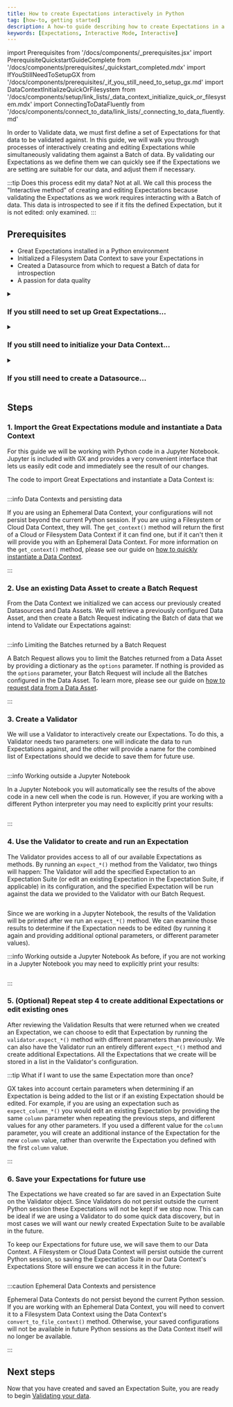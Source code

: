 ```yaml
---
title: How to create Expectations interactively in Python
tag: [how-to, getting started]
description: A how-to guide describing how to create Expectations in a Python interpreter or script while interactively receiving feedback by validating them against a Batch of data.
keywords: [Expectations, Interactive Mode, Interactive]
---
```


import Prerequisites from '/docs/components/_prerequisites.jsx'
import PrerequisiteQuickstartGuideComplete from '/docs/components/prerequisites/_quickstart_completed.mdx'
import IfYouStillNeedToSetupGX from '/docs/components/prerequisites/_if_you_still_need_to_setup_gx.md'
import DataContextInitializeQuickOrFilesystem from '/docs/components/setup/link_lists/_data_context_initialize_quick_or_filesystem.mdx'
import ConnectingToDataFluently from '/docs/components/connect_to_data/link_lists/_connecting_to_data_fluently.md'

In order to Validate data, we must first define a set of Expectations for that data to be validated against.  In this guide, we will walk you through processes of interactively creating and editing Expectations while simultaneously validating them against a Batch of data. By validating our Expectations as we define them we can quickly see if the Expectations we are setting are suitable for our data, and adjust them if necessary.

:::tip Does this process edit my data?
Not at all.  We call this process the "Interactive method" of creating and editing Expectations because validating the Expectations as we work requires interacting with a Batch of data.  This data is introspected to see if it fits the defined Expectation, but it is not edited: only examined.
:::

## Prerequisites

<Prerequisites>

- Great Expectations installed in a Python environment
- Initialized a Filesystem Data Context to save your Expectations in
- Created a Datasource from which to request a Batch of data for introspection
- A passion for data quality

</Prerequisites> 

<details>
<summary>

### If you still need to set up Great Expectations...

</summary>

<IfYouStillNeedToSetupGX />

</details>

<details>
<summary>

### If you still need to initialize your Data Context...

</summary>

Please see the appropriate guide from the following:

<DataContextInitializeQuickOrFilesystem />

</details>

<details>
<summary>

### If you still need to create a Datasource...

</summary>

Please reference the appropriate guide from the following:

<ConnectingToDataFluently />

</details>

## Steps

### 1. Import the Great Expectations module and instantiate a Data Context

For this guide we will be working with Python code in a Jupyter Notebook. Jupyter is included with GX and provides a very convenient interface that lets us easily edit code and immediately see the result of our changes.

The code to import Great Expectations and instantiate a Data Context is:

```python name="tests/integration/docusaurus/validation/validator/how_to_create_and_edit_expectations_with_instant_feedback_fluent.py imports and data context"
```

:::info Data Contexts and persisting data

If you are using an Ephemeral Data Context, your configurations will not persist beyond the current Python session.  If you are using a Filesystem or Cloud Data Context, they will.  The `get_context()` method will return the first of a Cloud or Filesystem Data Context if it can find one, but if it can't then it will provide you with an Ephemeral Data Context.  For more information on the `get_context()` method, please see our guide on [how to quickly instantiate a Data Context](/docs/guides/setup/configuring_data_contexts/instantiating_data_contexts/how_to_quickly_instantiate_a_data_context).

:::

### 2. Use an existing Data Asset to create a Batch Request

From the Data Context we initialized we can access our previously created Datasources and Data Assets.  We will retrieve a previously configured Data Asset, and then create a Batch Request indicating the Batch of data that we intend to Validate our Expectations against:

```python name="tests/integration/docusaurus/validation/validator/how_to_create_and_edit_expectations_with_instant_feedback_fluent.py get_data_asset_and_build_batch_request"
```

:::info Limiting the Batches returned by a Batch Request

A Batch Request allows you to limit the Batches returned from a Data Asset by providing a dictionary as the `options` parameter.  If nothing is provided as the `options` parameter, your Batch Request will include all the Batches configured in the Data Asset.  To learn more, please see our guide on [how to request data from a Data Asset](/docs/guides/connecting_to_your_data/fluent/batch_requests/how_to_request_data_from_a_data_asset).

:::

### 3. Create a Validator

We will use a Validator to interactively create our Expectations.  To do this, a Validator needs two parameters: one will indicate the data to run Expectations against, and the other will provide a name for the combined list of Expectations should we decide to save them for future use.

```python name="tests/integration/docusaurus/validation/validator/how_to_create_and_edit_expectations_with_instant_feedback_fluent.py get_validator_and_inspect_data"
```

:::info Working outside a Jupyter Notebook

In a Jupyter Notebook you will automatically see the results of the above code in a new cell when the code is run.  However, if you are working with a different Python interpreter you may need to explicitly print your results:

```python name="tests/integration/docusaurus/validation/validator/how_to_create_and_edit_expectations_with_instant_feedback_fluent.py inspect_data_no_jupyter"
```

:::

### 4. Use the Validator to create and run an Expectation

The Validator provides access to all of our available Expectations as methods.  By running an `expect_*()` method from the Validator, two things will happen: The Validator will add the specified Expectation to an Expectation Suite (or edit an existing Expectation in the Expectation Suite, if applicable) in its configuration, and the specified Expectation will be run against the data we provided to the Validator with our Batch Request.

```python name="tests/integration/docusaurus/validation/validator/how_to_create_and_edit_expectations_with_instant_feedback_fluent.py interactive_validation"
```

Since we are working in a Jupyter Notebook, the results of the Validation will be printed after we run an `expect_*()` method.  We can examine those results to determine if the Expectation needs to be edited (by running it again and providing additional optional parameters, or different parameter values).

:::info Working outside a Jupyter Notebook
As before, if you are not working in a Jupyter Notebook you may need to explicitly print your results:

```python name="tests/integration/docusaurus/validation/validator/how_to_create_and_edit_expectations_with_instant_feedback_fluent.py interactive_validation_no_jupyter"
```

:::

### 5. (Optional) Repeat step 4 to create additional Expectations or edit existing ones

After reviewing the Validation Results that were returned when we created an Expectation, we can choose to edit that Expectation by running the `validator.expect_*()` method with different parameters than previously.  We can also have the Validator run an entirely different `expect_*()` method and create additional Expectations.  All the Expectations that we create will be stored in a list in the Validator's configuration.

:::tip What if I want to use the same Expectation more than once?

GX takes into account certain parameters when determining if an Expectation is being added to the list or if an existing Expectation should be edited.  For example, if you are using an expectation such as `expect_column_*()` you would edit an existing Expectation by providing the same `column` parameter when repeating the previous steps, and different values for any other parameters.  If you used a different value for the `column` parameter, you will create an additional instance of the Expectation for the new `column` value, rather than overwrite the Expectation you defined with the first `column` value.

:::

### 6. Save your Expectations for future use

The Expectations we have created so far are saved in an Expectation Suite on the Validator object.  Since Validators do not persist outside the current Python session these Expectations will not be kept if we stop now.  This can be ideal if we are using a Validator to do some quick data discovery, but in most cases we will want our newly created Expectation Suite to be available in the future.

To keep our Expectations for future use, we will save them to our Data Context.  A Filesystem or Cloud Data Context will persist outside the current Python session, so saving the Expectation Suite in our Data Context's Expectations Store will ensure we can access it in the future:

```python name="tests/integration/docusaurus/validation/validator/how_to_create_and_edit_expectations_with_instant_feedback_fluent.py save_expectation_suite"
```

:::caution Ephemeral Data Contexts and persistence

Ephemeral Data Contexts do not persist beyond the current Python session.  If you are working with an Ephemeral Data Context, you will need to convert it to a Filesystem Data Context using the Data Context's `convert_to_file_context()` method.  Otherwise, your saved configurations will not be available in future Python sessions as the Data Context itself will no longer be available.

:::

## Next steps

Now that you have created and saved an Expectation Suite, you are ready to begin [Validating your data](/docs/guides/validation/validate_data_overview).